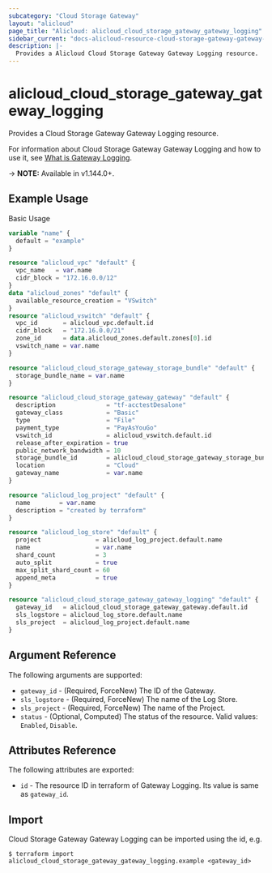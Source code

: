 ```yaml
---
subcategory: "Cloud Storage Gateway"
layout: "alicloud"
page_title: "Alicloud: alicloud_cloud_storage_gateway_gateway_logging"
sidebar_current: "docs-alicloud-resource-cloud-storage-gateway-gateway-logging"
description: |-
  Provides a Alicloud Cloud Storage Gateway Gateway Logging resource.
---
```


# alicloud\_cloud\_storage\_gateway\_gateway\_logging

Provides a Cloud Storage Gateway Gateway Logging resource.

For information about Cloud Storage Gateway Gateway Logging and how to use it, see [What is Gateway Logging](https://www.alibabacloud.com/help/en/doc-detail/108299.htm).

-> **NOTE:** Available in v1.144.0+.

## Example Usage

Basic Usage

```terraform
variable "name" {
  default = "example"
}

resource "alicloud_vpc" "default" {
  vpc_name   = var.name
  cidr_block = "172.16.0.0/12"
}
data "alicloud_zones" "default" {
  available_resource_creation = "VSwitch"
}
resource "alicloud_vswitch" "default" {
  vpc_id       = alicloud_vpc.default.id
  cidr_block   = "172.16.0.0/21"
  zone_id      = data.alicloud_zones.default.zones[0].id
  vswitch_name = var.name
}

resource "alicloud_cloud_storage_gateway_storage_bundle" "default" {
  storage_bundle_name = var.name
}

resource "alicloud_cloud_storage_gateway_gateway" "default" {
  description              = "tf-acctestDesalone"
  gateway_class            = "Basic"
  type                     = "File"
  payment_type             = "PayAsYouGo"
  vswitch_id               = alicloud_vswitch.default.id
  release_after_expiration = true
  public_network_bandwidth = 10
  storage_bundle_id        = alicloud_cloud_storage_gateway_storage_bundle.default.id
  location                 = "Cloud"
  gateway_name             = var.name
}

resource "alicloud_log_project" "default" {
  name        = var.name
  description = "created by terraform"
}

resource "alicloud_log_store" "default" {
  project               = alicloud_log_project.default.name
  name                  = var.name
  shard_count           = 3
  auto_split            = true
  max_split_shard_count = 60
  append_meta           = true
}

resource "alicloud_cloud_storage_gateway_gateway_logging" "default" {
  gateway_id   = alicloud_cloud_storage_gateway_gateway.default.id
  sls_logstore = alicloud_log_store.default.name
  sls_project  = alicloud_log_project.default.name
}
```

## Argument Reference

The following arguments are supported:

* `gateway_id` - (Required, ForceNew) The ID of the Gateway.
* `sls_logstore` - (Required, ForceNew) The name of the Log Store.
* `sls_project` - (Required, ForceNew) The name of the Project.
* `status` - (Optional, Computed) The status of the resource. Valid values: `Enabled`, `Disable`.

## Attributes Reference

The following attributes are exported:

* `id` - The resource ID in terraform of Gateway Logging. Its value is same as `gateway_id`.

## Import

Cloud Storage Gateway Gateway Logging can be imported using the id, e.g.

```shell
$ terraform import alicloud_cloud_storage_gateway_gateway_logging.example <gateway_id>
```